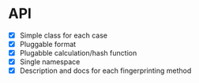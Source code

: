 ﻿# API
- [x] Simple class for each case
- [x] Pluggable format
- [x] Plugabble calculation/hash function
- [x] Single namespace
- [x] Description and docs for each fingerprinting method